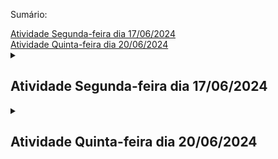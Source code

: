 <p>Sumário:</p>

<nav>
    <a href ="#atividade17-06">Atividade Segunda-feira dia 17/06/2024</a> <br>
    <a href ="#atividade20-06">Atividade Quinta-feira dia 20/06/2024</a> <br>
</nav>

<details>
	<summary><h2 id ="atividade17-06">Atividade Segunda-feira dia 17/06/2024</h2></summary>

### 1. Acesse o site [www.sqliteonline.com](https://sqliteonline.com/). e apague o código *SELECT * FROM demo*; e adicione o seguinte código para criar uma tabela:

```sql
CREATE TABLE hospital_geral_santa_tereza
(
	cnpj TEXT,
	nome_empresarial TEXT,
	nome_fantasia TEXT,
	telefone INTEGER,
	cep TEXT,
	bairro TEXT,
	cidade TEXT,
	logradouro TEXT,
	email TEXT,
	orcamento REAL
);
```
Quantas colunas foram criadas?

Quais são os nomes das colunas?

Quais os tipos de dados nas colunas cep, cnpj e orcamento?

Quais os 3 tipos de dados diferentes na tabela?

### 3. Apague o código acima e execute o seguinte comando: *SELECT * FROM hospital_geral_santa_tereza;* para exibir todas as colunas.

Depois apague e execute o seguinte comando: *SELECT cnpj, telefone From hospital_geral_santa_tereza;*
Depois apague e execute um comando para exibir todas colunas do tipo texto;


### 4. Qual o comando para criar uma tabela?

### 5. Qual o comando para exibir todas as colunas de uma tabela?

### 6. Apague o código acima e execute o seguinte código:

```sql
INSERT INTO hospital_geral_santa_tereza (cnpj, nome_empresarial, nome_fantasia, telefone, cep, bairro, cidade, logradouro, email, orcamento)

VALUES ('15.194.004/0018-73','FUNDACAO JOSE SILVEIRA','HOSPITAL GERAL SANTA TEREZA',7135045713, '48400-000','Centro','Ribeira do Pombal','prédio','IVON.BARBOSA@FJS.ORG.BR', 45060812);
```

**Os valores (VALUES) foram adicionados conforme a ordem das colunas criadas**.

Apague o código acima e adicione o seguinte código para exibir todas as colunas:
*SELECT * FROM hospital_geral_santa_tereza;*

### 7. Crie uma tabela com o nome estudante_cetep com 4 colunas: cpf, matrícula, data_nascimento e nome. Cada coluna deve ter seu tipo de dado.

### 8. Agora, adicione valores para o novo estudante: cpf, matrícula, data de nascimento e nome. Depois adicione o comando para exibir todas as colunas da tabela;

</details>

<details>
	<summary><h2 id ="atividade20-06">Atividade Quinta-feira dia 20/06/2024</h2></summary>

### Utilize o pydroid3 ou acesse [www.online-python.com](https://www.online-python.com/)

### Parte 1

### 1. Categorize os operadores em Python como relacional, lógico, atribuição ou matemático.

*Copie as respostas no caderno*

a. **!=** _________________ <br>
b. **==**_________________ <br>
c. **//**__________________ <br>
d. **>**__________________ <br>
e. **/**__________________ <br>
f. **>=**_________________ <br>
g. **%**_________________ <br>
h. * _________________ <br>
i. **+**__________________ <br>
j. **<=**_________________ <br>
k. **_________________ <br>
l. **-**__________________ <br>
m. **and**_______________ <br>
n. **or**_________________ <br>
o. **not**________________ <br>
p. **=**__________________ <br>

### 2. Analise aonde estão os erros e reescreva no caderno.
a.
```python
if variável0 == variável2:
    print(False)
    
else:
    
    print(true)
  
else
    print(OK")
```

### 3. Sintaxe para utilização de marcadores e assim exibir automaticamente o conteúdo da variável:

<img src ="AtividadesTurmas/images/printmarcadores.png" width ="300" height="168">

#### Escreva o programa abaixo em um editor Python e execute para ver o resultado:**
```python
variável0, variável2, variável3 = 4, "Olá", 5.5

if True != False:
    
    print("O valor %s é diferente do valor %d" % (variável2, variável0))
    
    print("O valor %.2f é diferente ddo valor %s" % (variável3, variável2))

    print("O valor %d é diferente do valor %.2f" % (variável0, variável3))
    
else:
    
    print("Erro fatal")
```

#### **Dicas:**

Utilize %.2f para exibir números decimais não tão grandes.<br>
Coloque o sinal de % antes de especificar quais as variáveis que estarão entre parênteses

<br>

### 4. Faça o seguinte programa utilzando marcadores:

Roberto ganha R$ 2500,00 e terá um aumento de 15%. Utilize no máximo quatro variáveis. <br>
Use print para exibir o salário depois do aumento e o valor do aumento <br>
Fórmula 1 para porcentagem: (valorbase / 100) × porcentagem <br>
Fórmula 2 para porcentagem: (valorbase * porcentagem) / 100

<br>

### Parte 2

### 5. Resolver as tabelas abaixo no caderno.

##### Lembre-se que 5 > 2 and 2 > 3 é uma afirmação falsa <br>

##### Lembre-se que 5 > 2 or 2 > 3 é uma afirmação verdadeira <br>

##### Lembre-se que o operador not inverte o resultado

##### Preencha a tabela com sim e não nos devidos lugares.

<img src ="images/tabelalogica.png" width ="600" height="338">


### 6. Faça o seguinte programa também utilizando marcadores:

A Le biscuit está com um promoção de 10% para produtos abaixo de R$100,00 e 7% para produtos acima de R$100,00.<br>
Tenha uma variável com valor maior ou igual a 100 e outra menor que 100.<br>
Use o print para exibir o valor com desconto e o valor do desconto.

<br>

### Conteúdo Opcional:

#### 1. Faça o seguinte programa também utilizando marcadores:
Quanto tempo levaria para percorrer o trecho São Paulo Dubai? <br>
A distância é de 7687 milhas e a velocidade média do avião é 1078 km/h <br>
Não esqueça de converter milhas para quilômetros

</details>
